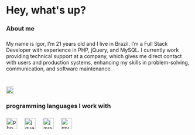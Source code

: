 <h1 align="left">Hey, what's up?</h1>

###

<h3 align="left">About me</h3>

###

<p align="left">My name is Igor, I’m 21 years old and I live in Brazil. I’m a Full Stack Developer with experience in PHP, jQuery, and MySQL. I currently work providing technical support at a company, which gives me direct contact with users and production systems, enhancing my skills in problem-solving, communication, and software maintenance.</p>

###

<br clear="both">

<div align="left">
  <a href="Igornunes2j@gmail.com" target="_blank">
    <img src="https://img.shields.io/static/v1?message=Igornunes2j@gmail.com&logo=gmail&label=&color=D14836&logoColor=&labelColor=00000%20&style=flat" height="20" alt="gmail logo"  />
  </a>
</div>

###

<h3 align="left">programming languages I work with</h3>

###

<div align="left">
  <img src="https://cdn.jsdelivr.net/gh/devicons/devicon/icons/php/php-original.svg" height="30" alt="php logo"  />
  <img width="12" />
  <img src="https://cdn.jsdelivr.net/gh/devicons/devicon/icons/jquery/jquery-plain-wordmark.svg" height="30" alt="jquery logo"  />
  <img width="12" />
  <img src="https://cdn.jsdelivr.net/gh/devicons/devicon/icons/javascript/javascript-plain.svg" height="30" alt="javascript logo"  />
  <img width="12" />
  <img src="https://cdn.jsdelivr.net/gh/devicons/devicon/icons/mysql/mysql-original-wordmark.svg" height="30" alt="mysql logo"  />
</div>

###

